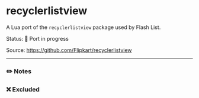 # recyclerlistview

A Lua port of the `recyclerlistview` package used by Flash List.

Status: 🔨 Port in progress

Source: https://github.com/Flipkart/recyclerlistview

---

### ✏️ Notes

### ❌ Excluded
